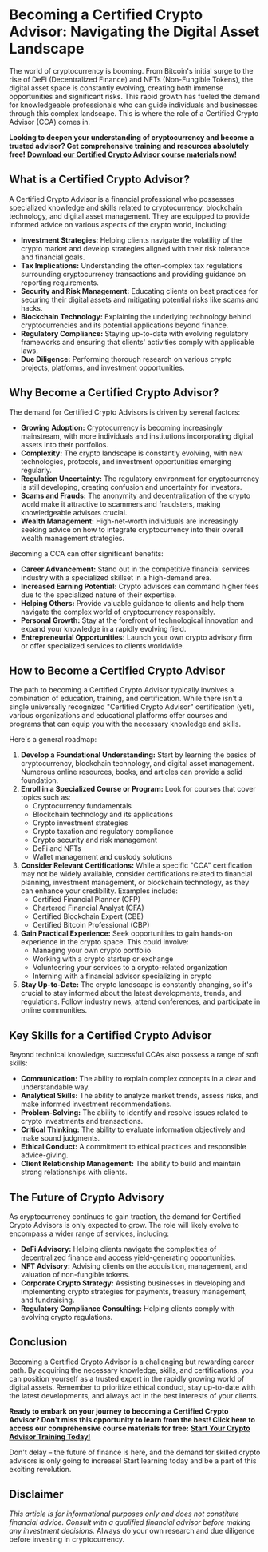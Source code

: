 # Becoming a Certified Crypto Advisor: Navigating the Digital Asset Landscape

The world of cryptocurrency is booming. From Bitcoin's initial surge to the rise of DeFi (Decentralized Finance) and NFTs (Non-Fungible Tokens), the digital asset space is constantly evolving, creating both immense opportunities and significant risks. This rapid growth has fueled the demand for knowledgeable professionals who can guide individuals and businesses through this complex landscape. This is where the role of a Certified Crypto Advisor (CCA) comes in.

**Looking to deepen your understanding of cryptocurrency and become a trusted advisor? Get comprehensive training and resources absolutely free!** [**Download our Certified Crypto Advisor course materials now!**](https://udemywork.com/certified-crypto-advisor)

## What is a Certified Crypto Advisor?

A Certified Crypto Advisor is a financial professional who possesses specialized knowledge and skills related to cryptocurrency, blockchain technology, and digital asset management. They are equipped to provide informed advice on various aspects of the crypto world, including:

*   **Investment Strategies:** Helping clients navigate the volatility of the crypto market and develop strategies aligned with their risk tolerance and financial goals.
*   **Tax Implications:** Understanding the often-complex tax regulations surrounding cryptocurrency transactions and providing guidance on reporting requirements.
*   **Security and Risk Management:** Educating clients on best practices for securing their digital assets and mitigating potential risks like scams and hacks.
*   **Blockchain Technology:** Explaining the underlying technology behind cryptocurrencies and its potential applications beyond finance.
*   **Regulatory Compliance:** Staying up-to-date with evolving regulatory frameworks and ensuring that clients' activities comply with applicable laws.
*   **Due Diligence:** Performing thorough research on various crypto projects, platforms, and investment opportunities.

## Why Become a Certified Crypto Advisor?

The demand for Certified Crypto Advisors is driven by several factors:

*   **Growing Adoption:** Cryptocurrency is becoming increasingly mainstream, with more individuals and institutions incorporating digital assets into their portfolios.
*   **Complexity:** The crypto landscape is constantly evolving, with new technologies, protocols, and investment opportunities emerging regularly.
*   **Regulation Uncertainty:** The regulatory environment for cryptocurrency is still developing, creating confusion and uncertainty for investors.
*   **Scams and Frauds:** The anonymity and decentralization of the crypto world make it attractive to scammers and fraudsters, making knowledgeable advisors crucial.
*   **Wealth Management:** High-net-worth individuals are increasingly seeking advice on how to integrate cryptocurrency into their overall wealth management strategies.

Becoming a CCA can offer significant benefits:

*   **Career Advancement:** Stand out in the competitive financial services industry with a specialized skillset in a high-demand area.
*   **Increased Earning Potential:** Crypto advisors can command higher fees due to the specialized nature of their expertise.
*   **Helping Others:** Provide valuable guidance to clients and help them navigate the complex world of cryptocurrency responsibly.
*   **Personal Growth:** Stay at the forefront of technological innovation and expand your knowledge in a rapidly evolving field.
*   **Entrepreneurial Opportunities:** Launch your own crypto advisory firm or offer specialized services to clients worldwide.

## How to Become a Certified Crypto Advisor

The path to becoming a Certified Crypto Advisor typically involves a combination of education, training, and certification. While there isn't a single universally recognized "Certified Crypto Advisor" certification (yet), various organizations and educational platforms offer courses and programs that can equip you with the necessary knowledge and skills.

Here's a general roadmap:

1.  **Develop a Foundational Understanding:** Start by learning the basics of cryptocurrency, blockchain technology, and digital asset management. Numerous online resources, books, and articles can provide a solid foundation.
2.  **Enroll in a Specialized Course or Program:** Look for courses that cover topics such as:
    *   Cryptocurrency fundamentals
    *   Blockchain technology and its applications
    *   Crypto investment strategies
    *   Crypto taxation and regulatory compliance
    *   Crypto security and risk management
    *   DeFi and NFTs
    *   Wallet management and custody solutions
3.  **Consider Relevant Certifications:** While a specific "CCA" certification may not be widely available, consider certifications related to financial planning, investment management, or blockchain technology, as they can enhance your credibility. Examples include:
    *   Certified Financial Planner (CFP)
    *   Chartered Financial Analyst (CFA)
    *   Certified Blockchain Expert (CBE)
    *   Certified Bitcoin Professional (CBP)
4.  **Gain Practical Experience:** Seek opportunities to gain hands-on experience in the crypto space. This could involve:
    *   Managing your own crypto portfolio
    *   Working with a crypto startup or exchange
    *   Volunteering your services to a crypto-related organization
    *   Interning with a financial advisor specializing in crypto
5.  **Stay Up-to-Date:** The crypto landscape is constantly changing, so it's crucial to stay informed about the latest developments, trends, and regulations. Follow industry news, attend conferences, and participate in online communities.

## Key Skills for a Certified Crypto Advisor

Beyond technical knowledge, successful CCAs also possess a range of soft skills:

*   **Communication:** The ability to explain complex concepts in a clear and understandable way.
*   **Analytical Skills:** The ability to analyze market trends, assess risks, and make informed investment recommendations.
*   **Problem-Solving:** The ability to identify and resolve issues related to crypto investments and transactions.
*   **Critical Thinking:** The ability to evaluate information objectively and make sound judgments.
*   **Ethical Conduct:** A commitment to ethical practices and responsible advice-giving.
*   **Client Relationship Management:** The ability to build and maintain strong relationships with clients.

## The Future of Crypto Advisory

As cryptocurrency continues to gain traction, the demand for Certified Crypto Advisors is only expected to grow. The role will likely evolve to encompass a wider range of services, including:

*   **DeFi Advisory:** Helping clients navigate the complexities of decentralized finance and access yield-generating opportunities.
*   **NFT Advisory:** Advising clients on the acquisition, management, and valuation of non-fungible tokens.
*   **Corporate Crypto Strategy:** Assisting businesses in developing and implementing crypto strategies for payments, treasury management, and fundraising.
*   **Regulatory Compliance Consulting:** Helping clients comply with evolving crypto regulations.

## Conclusion

Becoming a Certified Crypto Advisor is a challenging but rewarding career path. By acquiring the necessary knowledge, skills, and certifications, you can position yourself as a trusted expert in the rapidly growing world of digital assets. Remember to prioritize ethical conduct, stay up-to-date with the latest developments, and always act in the best interests of your clients.

**Ready to embark on your journey to becoming a Certified Crypto Advisor? Don't miss this opportunity to learn from the best! Click here to access our comprehensive course materials for free:** [**Start Your Crypto Advisor Training Today!**](https://udemywork.com/certified-crypto-advisor)

Don't delay – the future of finance is here, and the demand for skilled crypto advisors is only going to increase! Start learning today and be a part of this exciting revolution.

## Disclaimer

*This article is for informational purposes only and does not constitute financial advice. Consult with a qualified financial advisor before making any investment decisions.* Always do your own research and due diligence before investing in cryptocurrency.
